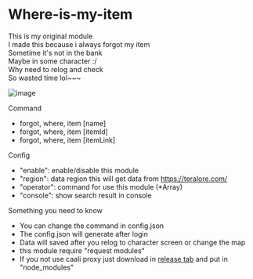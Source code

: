 # Where-is-my-item</br>
This is my original module</br>
I made this because i always forgot my item</br>
Sometime it's not in the bank</br>
Maybe in some character :/</br>
Why need to relog and check</br>
So wasted time lol~~~</br>

![image](https://user-images.githubusercontent.com/26898177/45844064-8c5e7e80-bd4b-11e8-9b3e-9fb4dee17ab3.png)

Command
- forgot, where, item [name]
- forgot, where, item [itemId]
- forgot, where, item [itemLink]

Config
* "enable": enable/disable this module
* "region": data region this will get data from https://teralore.com/</br>
* "operator": command for use this module (*Array)
* "console": show search result in console
  
 Something you need to know
* You can change the command in config.json
* The config.json will generate after login
* Data will saved after you relog to character screen or change the map
* this module require "request modules"
* If you not use caali proxy just download in [release tab](https://github.com/Fukki/Where-is-my-item/releases) and put in "node_modules"
